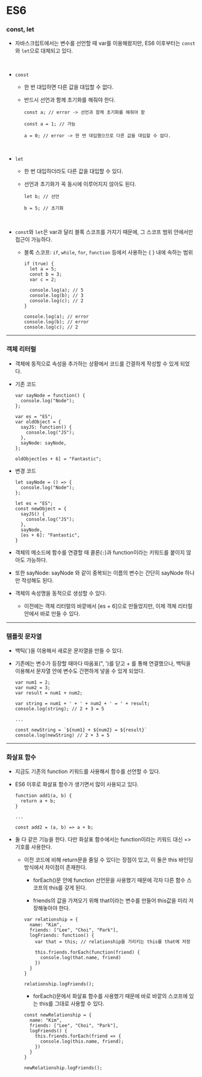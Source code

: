 # ES6

### const, let

- 자바스크립트에서는 변수를 선언할 때 var를 이용해왔지만, ES6 이후부터는 `const`와 `let`으로 대체되고 있다.

<br />

- `const`

  - 한 번 대입하면 다른 값을 대입할 수 없다.

  - 반드시 선언과 함께 초기화를 해줘야 한다.

    ```
    const a; // error -> 선언과 함께 초기화를 해줘야 함

    const a = 1; // 가능

    a = 0; // error -> 한 번 대입했으므로 다른 값을 대입할 수 없다.
    ```

<br />

- `let`

  - 한 번 대입하더라도 다른 값을 대입할 수 있다.

  - 선언과 초기화가 꼭 동시에 이루어지지 않아도 된다.

    ```
    let b; // 선언

    b = 5; // 초기화
    ```

<br />

- `const`와 `let`은 var과 달리 블록 스코프를 가지기 때문에, 그 스코프 범위 안에서만 접근이 가능하다.

  - 블록 스코프: `if`, `while`, `for`, `function` 등에서 사용하는 { } 내에 속하는 범위

    ```
    if (true) {
      let a = 5;
      const b = 3;
      var c = 2;

      console.log(a); // 5
      console.log(b); // 3
      console.log(c); // 2
    }

    console.log(a); // error
    console.log(b); // error
    console.log(c); // 2
    ```

<hr />

### 객체 리터럴

- 객체에 동적으로 속성을 추가하는 상황에서 코드를 간결하게 작성할 수 있게 되었다.

- 기존 코드

  ```
  var sayNode = function() {
    console.log("Node");
  };

  var es = "ES";
  var oldObject = {
    sayJS: function() {
      console.log("JS");
    },
    sayNode: sayNode,
  };

  oldObject[es + 6] = "Fantastic";
  ```

- 변경 코드

  ```
  let sayNode = () => {
    console.log("Node");
  };

  let es = "ES";
  const newObject = {
    sayJS() {
      console.log("JS");
    },
    sayNode,
    [es + 6]: "Fantastic",
  }
  ```

- 객체의 메소드에 함수를 연결할 때 콜론(`:`)과 function이라는 키워드를 붙이지 않아도 가능하다.

- 또한 sayNode: sayNode 와 같이 중복되는 이름의 변수는 간단히 sayNode 하나만 작성해도 된다.

- 객체의 속성명을 동적으로 생성할 수 있다.

  - 이전에는 객체 리터럴의 바깥에서 [es + 6]으로 만들었지만, 이제 객체 리터럴 안에서 바로 만들 수 있다.

<hr />

### 템플릿 문자열

- 백틱(`)을 이용해서 새로운 문자열을 만들 수 있다.

- 기존에는 변수가 등장할 때마다 따옴표(", ')를 닫고 + 를 통해 연결했으나, 백틱을 이용해서 문자열 안에 변수도 간편하게 넣을 수 있게 되었다.

  ```
  var num1 = 2;
  var num2 = 3;
  var result = num1 + num2;

  var string = num1 + ' + ' + num2 + ' = ' + result;
  console.log(string); // 2 + 3 = 5

  ...

  const newString = `${num1} + ${num2} = ${result}`
  console.log(newString) // 2 + 3 = 5
  ```

<hr />

### 화살표 함수

- 지금도 기존의 function 키워드를 사용해서 함수를 선언할 수 있다.

- ES6 이후로 화살표 함수가 생기면서 많이 사용되고 있다.

  ```
  function add1(a, b) {
    return a + b;
  }

  ...

  const add2 = (a, b) => a + b;
  ```

- 둘 다 같은 기능을 한다. 다만 화살표 함수에서는 function이라는 키워드 대신 => 기호를 사용한다.

  - 이전 코드에 비해 return문을 줄일 수 있다는 장점이 있고, 이 둘은 this 바인딩 방식에서 차이점이 존재한다.

    - forEach()문 안에 function 선언문을 사용했기 때문에 각자 다른 함수 스코프의 this를 갖게 된다.

    - friends의 값을 가져오기 위해 that이라는 변수를 만들어 this값을 미리 저장해놓아야 한다.

    ```
    var relationship = {
      name: "Kim",
      friends: ["Lee", "Choi", "Park"],
      logFriends: function() {
        var that = this; // relationship을 가리키는 this를 that에 저장

        this.friends.forEach(function(friend) {
          console.log(that.name, friend)
        })
      }
    }

    relationship.logFriends();
    ```

    - forEach()문에서 화살표 함수를 사용했기 때문에 바로 바깥의 스코프에 있는 this를 그대로 사용할 수 있다.

    ```
    const newRelationship = {
      name: "Kim",
      friends: ["Lee", "Choi", "Park"],
      logFriends() {
        this.friends.forEach(friend => {
          console.log(this.name, friend);
        })
      }
    }

    newRelationship.logFriends();
    ```
